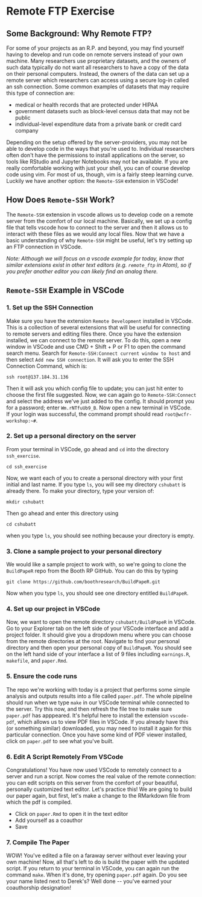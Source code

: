 # Remote FTP Exercise
## Some Background: Why Remote FTP?
For some of your projects as an R.P. and beyond, you may find yourself having to develop and run code on remote servers instead of your own machine. Many researchers use proprietary datasets, and the owners of such data typically do not want all researchers to have a copy of the data on their personal computers. Instead, the owners of the data can set up a remote server which researchers can access using a secure log-in called an ssh connection. Some common examples of datasets that may require this type of connection are:
- medical or health records that are protected under HIPAA
- government datasets such as block-level census data that may not be public
- individual-level expenditure data from a private bank or credit card company

Depending on the setup offered by the server-providers, you may not be able to develop code in the ways that you're used to. Individual researchers often don't have the permissions to install applications on the server, so tools like RStudio and Jupyter Notebooks may not be available. If you are really comfortable working with just your shell, you can of course develop code using vim. For most of us, though, vim is a fairly steep learning curve. Luckily we have another option: the `Remote-SSH` extension in VSCode!

## How Does `Remote-SSH` Work?
The `Remote-SSH` extension in vscode allows us to develop code on a remote server from the comfort of our local machine. Basically, we set up a config file that tells vscode how to connect to the server and then it allows us to interact with these files as we would any local files. Now that we have a basic understanding of why `Remote-SSH` might be useful, let's try setting up an FTP connection in VSCode.

*Note: Although we will focus on a vscode example for today, know that similar extensions exist in other text editors (e.g. `remote_ftp` in Atom), so if you prefer another editor you can likely find an analog there.*

## `Remote-SSH` Example in VSCode
### 1. Set up the SSH Connection
Make sure you have the extension `Remote Development` installed in VSCode. This is a collection of several extensions that will be useful for connecting to remote servers and editing files there. Once you have the extension installed, we can connect to the remote server. To do this, open a new window in VSCode and use CMD + Shift + P or F1 to open the command search menu. Search for `Remote-SSH:Connect current window to host` and then select `Add new SSH connection`. It will ask you to enter the SSH Connection Command, which is:
```
ssh root@137.184.31.136
```
Then it will ask you which config file to update; you can just hit enter to choose the first file suggested. Now, we can again go to `Remote-SSH:Connect` and select the address we've just added to the config. It should prompt you for a password; enter `Wm.rNTfuUb9_B`. Now open a new terminal in VSCode. If your login was successful, the command prompt should read `root@wcfr-workshop:~#`.
### 2. Set up a personal directory on the server
From your terminal in VSCode, go ahead and `cd` into the directory `ssh_exercise`.
```
cd ssh_exercise
```
Now, we want each of you to create a personal directory with your first initial and last name. If you type `ls`, you will see my directory `cshubatt` is already there. To make your directory, type your version of:
```
mkdir cshubatt
```
Then go ahead and enter this directory using
```
cd cshubatt
```
when you type `ls`, you should see nothing because your directory is empty.
### 3. Clone a sample project to your personal directory
We would like a sample project to work with, so we're going to clone the `BuildPapeR` repo from the Booth RP GitHub. You can do this by typing
```
git clone https://github.com/boothresearch/BuildPapeR.git
```
Now when you type `ls`, you should see one directory entitled `BuildPapeR`.

### 4. Set up our project in VSCode
Now, we want to open the remote directory `cshubatt/BuildPapeR` in VSCode. Go to your Explorer tab on the left side of your VSCode interface and add a project folder. It should give you a dropdown menu where you can choose from the remote directories at the root. Navigate to find your personal directory and then open your personal copy of `BuildPapeR`. You should see on the left hand side of your interface a list of 9 files including `earnings.R`, `makefile`, and `paper.Rmd`.

### 5. Ensure the code runs
The repo we're working with today is a project that performs some simple analysis and outputs results into a file called `paper.pdf`. The whole pipeline should run when we type `make` in our VSCode terminal while connected to the server. Try this now, and then refresh the file tree to make sure `paper.pdf` has apppeared. It's helpful here to install the extension `vscode-pdf`, which allows us to view PDF files in VSCode. If you already have this (or something similar) downloaded, you may need to install it again for this particular connection. Once you have some kind of PDF viewer installed, click on `paper.pdf` to see what you've built.

### 6. Edit A Script Remotely From VSCode
Congratulations! You have now used VSCode to remotely connect to a server and run a script. Now comes the real value of the remote connection: you can edit scripts on this server from the comfort of your beautiful, personally customized text editor. Let's practice this! We are going to build our paper again, but first, let's make a change to the RMarkdown file from which the pdf is compiled. 
- Click on `paper.Rmd` to open it in the text editor
- Add yourself as a coauthor
- Save

### 7. Compile The Paper
WOW! You've edited a file on a faraway server without ever leaving your own machine! Now, all that's left to do is build the paper with the updated script. If you return to your terminal in VSCode, you can again run the command `make`. When it's done, try opening `paper.pdf` again. Do you see your name listed next to Derek's? Well done -- you've earned your coauthorship designation!
